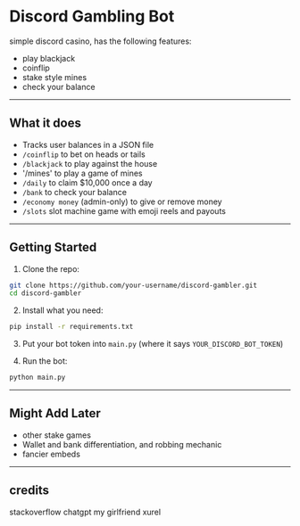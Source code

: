 
# Discord Gambling Bot

simple discord casino, has the following features:
- play blackjack
- coinflip
- stake style mines
- check your balance

---


## What it does

- Tracks user balances in a JSON file
- `/coinflip` to bet on heads or tails
- `/blackjack` to play against the house
- '/mines' to play a game of mines
- `/daily` to claim $10,000 once a day
- `/bank` to check your balance
- `/economy money` (admin-only) to give or remove money
- `/slots` slot machine game with emoji reels and payouts

---

## Getting Started

1. Clone the repo:

```bash
git clone https://github.com/your-username/discord-gambler.git
cd discord-gambler
```

2. Install what you need:

```bash
pip install -r requirements.txt
```

3. Put your bot token into `main.py` (where it says `YOUR_DISCORD_BOT_TOKEN`)

4. Run the bot:

```bash
python main.py
```



---

## Might Add Later
- other stake games
- Wallet and bank differentiation, and robbing mechanic
- fancier embeds

---

## credits

stackoverflow
chatgpt
my girlfriend
xurel


